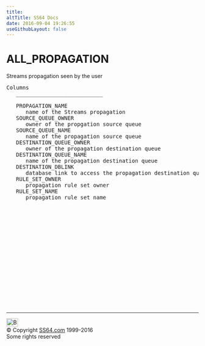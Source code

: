 ```yaml
---
title:
altTitle: SS64 Docs
date: 2016-09-04 19:26:55
useGithubLayout: false
---
```

<!-- #BeginLibraryItem "/Library/head_orad.lbi" --><!-- #EndLibraryItem --><h1>ALL_PROPAGATION </h1><p> Streams propagation seen by the user </p> 
 
<pre>Columns
   ___________________________
 
   PROPAGATION_NAME
      name of the Streams propagation
   SOURCE_QUEUE_OWNER
      owner of the propgation source queue
   SOURCE_QUEUE_NAME
      name of the propagation source queue
   DESTINATION_QUEUE_OWNER
      owner of the propagation destination queue
   DESTINATION_QUEUE_NAME
      name of the propagation destination queue
   DESTINATION_DBLINK
      database link to access the propagation destination queue
   RULE_SET_OWNER
      propagation rule set owner
   RULE_SET_NAME
      propagation rule set name

</pre><!-- #BeginLibraryItem "/Library/foot_orad.lbi" --><p>
<!-- oracle-footer -->
<ins class="adsbygoogle" style="display:inline-block;width:300px;height:250px" data-ad-client="ca-pub-6140977852749469" data-ad-slot="4275490898"></ins>
<script>
(adsbygoogle = window.adsbygoogle || []).push({});
</script></p>
<hr>
<div id="bl" class="footer"><a href="ALL_PROPAGATION.html#"><img src="../images/top.png" width="30" height="22" alt="Back to the Top"></a></div>
<div id="br" class="footer, tagline">© Copyright <a href="../index.html">SS64.com</a> 1999-2016<br>
Some rights reserved</div>
<!-- #EndLibraryItem -->

